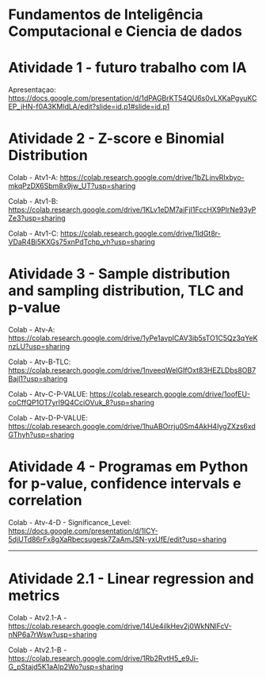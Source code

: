 # Fundamentos de Inteligência Computacional e Ciencia de dados

# Atividade 1 - futuro trabalho com IA
Apresentaçao: https://docs.google.com/presentation/d/1dPAGBrKT54QU6s0vLXKaPgyuKCEP_jHN-f0A3KMldLA/edit?slide=id.p1#slide=id.p1

# Atividade 2 - Z-score e Binomial Distribution

Colab - Atv1-A: https://colab.research.google.com/drive/1bZLjnvRIxbyo-mkqPzDX6Sbm8x9jw_UT?usp=sharing

Colab - Atv1-B: https://colab.research.google.com/drive/1KLv1eDM7aiFjI1FccHX9PlrNe93yPZe3?usp=sharing

Colab - Atv1-C: https://colab.research.google.com/drive/1ldGt8r-VDaR4Bi5KXGs75xnPdTchp_vh?usp=sharing

# Atividade 3 - Sample distribution and sampling distribution, TLC and p-value

Colab - Atv-A: https://colab.research.google.com/drive/1yPe1avpICAV3ib5sTO1C5Qz3qYeKnzLU?usp=sharing

Colab - Atv-B-TLC: https://colab.research.google.com/drive/1nveeqWelGIfOxt83HEZLDbs8OB7Bajl1?usp=sharing

Colab - Atv-C-P-VALUE: https://colab.research.google.com/drive/1oofEU-coCffQP1OT7yrl9Q4CciOVuk_8?usp=sharing

Colab - Atv-D-P-VALUE: https://colab.research.google.com/drive/1huABOrrju0Sm4AkH4IygZXzs6xdGThyh?usp=sharing

# Atividade 4 - Programas em Python for p-value, confidence intervals e correlation
Colab - Atv-4-D - Significance_Level: https://docs.google.com/presentation/d/1lCY-5djUTd86rFx8gXaRbecsugesk7ZaAmJSN-yxUfE/edit?usp=sharing

----------------------------------------------------------------------------------------
# Atividade 2.1 - Linear regression and metrics

Colab - Atv2.1-A - https://colab.research.google.com/drive/14Ue4ilkHev2j0WkNNlFcV-nNP6a7rWsw?usp=sharing

Colab - Atv2.1-B - https://colab.research.google.com/drive/1Rb2RvtH5_e9Ji-G_pStajd5K1aAlp2Wo?usp=sharing
